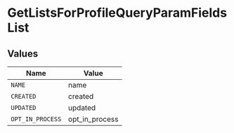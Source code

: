 # GetListsForProfileQueryParamFieldsList


## Values

| Name             | Value            |
| ---------------- | ---------------- |
| `NAME`           | name             |
| `CREATED`        | created          |
| `UPDATED`        | updated          |
| `OPT_IN_PROCESS` | opt_in_process   |